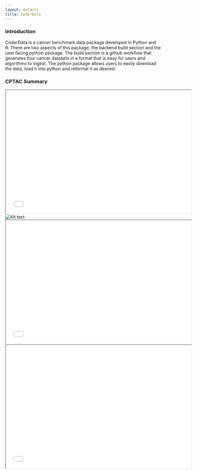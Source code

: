 ```yaml
---
layout: default
title: CoderData
---
```


<link rel="stylesheet" href="assets/css/style.css">


### Introduction
CoderData is a cancer benchmark data package developed in Python and R. 
There are two aspects of this package, the backend build section and the user facing python package.
The build section is a github workflow that generates four cancer datasets in a format that is easy for users and algorithms to ingest. 
The python package allows users to easily download the data, load it into python and reformat it as desired.

### CPTAC Summary


<iframe src="{{ 'assets/stats/Fig3_CPTAC.pdf' | absolute_url }}" width="600" height="400"></iframe>


<img src="{{ 'assets/stats/cptac_circos.png' | absolute_url }}" alt="Alt text" />


<iframe src="{{ 'assets/stats/Fig0_Overview.pdf' | absolute_url }}" width="600" height="400"></iframe>


<iframe src="{{ 'assets/stats/Fig5_Sample_Summary.pdf' | absolute_url }}" width="600" height="400"></iframe>



